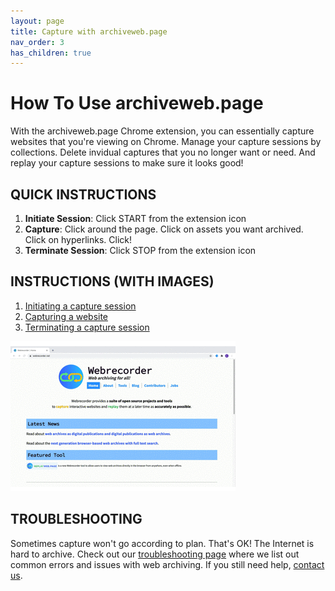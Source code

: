 ```yaml
---
layout: page
title: Capture with archiveweb.page
nav_order: 3
has_children: true
---
```


# How To Use archiveweb.page
With the archiveweb.page Chrome extension, you can essentially capture websites that you're viewing on Chrome. Manage your capture sessions by collections. Delete invidual captures that you no longer want or need. And replay your capture sessions to make sure it looks good!

## QUICK INSTRUCTIONS

1. <b>Initiate Session</b>: Click START from the extension icon
2. <b>Capture</b>: Click around the page. Click on assets you want archived. Click on hyperlinks. Click!
3. <b>Terminate Session</b>: Click STOP from the extension icon
<!-- 4. <b>Manage Session</b>: Organize the sessions into collections -->
<!-- 5. <b>Replay Session</b>: Click on View Recorded Page from the extension icon -->

## INSTRUCTIONS (WITH IMAGES)
1. [Initiating a capture session](/usage/initiate_session)
2. [Capturing a website](/usage/capture_session)
3. [Terminating a capture session](/usage/terminate_session)
<!-- 4. [Managing a capture session](/usage/manage_session) -->
<!-- 5. [Replaying a capture session](/usage/replay_session) -->

![Capturing website GIF](/assets/images/step2-usage/step2-capture.gif)



## TROUBLESHOOTING
Sometimes capture won't go according to plan. That's OK! The Internet is hard to archive. Check out our [troubleshooting page](/troubleshooting) where we list out common errors and issues with web archiving. If you still need help, [contact us](/contact).